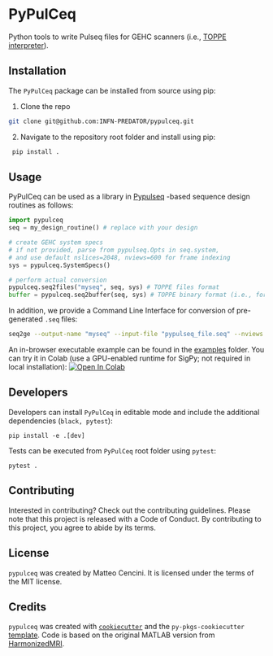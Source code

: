 # PyPulCeq

Python tools to write Pulseq files for GEHC scanners (i.e., [TOPPE interpreter](https://toppemri.github.io/)).

## Installation

The ``PyPulCeq`` package can be installed from source using pip:


1. Clone the repo

  ```bash
  git clone git@github.com:INFN-PREDATOR/pypulceq.git
  ```

2. Navigate to the repository root folder and install using pip:

  ```bash
   pip install .
  ```

## Usage

PyPulCeq can be used as a library in [Pypulseq](https://github.com/imr-framework/pypulseq/tree/dev) -based sequence design routines as follows:

```python
import pypulceq
seq = my_design_routine() # replace with your design

# create GEHC system specs 
# if not provided, parse from pypulseq.Opts in seq.system,
# and use default nslices=2048, nviews=600 for frame indexing
sys = pypulceq.SystemSpecs()

# perform actual conversion
pypulceq.seq2files("myseq", seq, sys) # TOPPE files format
buffer = pypulceq.seq2buffer(seq, sys) # TOPPE binary format (i.e., for IOstream to scanner)
```

In addition, we provide a Command Line Interface for conversion of pre-generated ``.seq`` files:

```bash
seq2ge --output-name "myseq" --input-file "pypulseq_file.seq" --nviews NPHASEENC --nslices NSLICES
```

An in-browser executable example can be found in the [examples](https://github.com/INFN-PREDATOR/pypulceq/blob/main/examples/getting_started.ipynb) folder. You can try it in Colab (use a GPU-enabled runtime for SigPy; not required in local installation): <a target="_blank" href="https://colab.research.google.com/github/INFN-PREDATOR/pypulceq/blob/main/examples/getting_started.ipynb">
  <img src="https://colab.research.google.com/assets/colab-badge.svg" alt="Open In Colab"/>
</a>

## Developers

Developers can install ``PyPulCeq`` in editable mode and include the additional dependencies (``black, pytest``):

```
pip install -e .[dev]
```

Tests can be executed from ``PyPulCeq`` root folder using ``pytest``:

```
pytest .
```

## Contributing

Interested in contributing? Check out the contributing guidelines. Please note that this project is released with a Code of Conduct. By contributing to this project, you agree to abide by its terms.

## License

`pypulceq` was created by Matteo Cencini. It is licensed under the terms of the MIT license.

## Credits

`pypulceq` was created with [`cookiecutter`](https://cookiecutter.readthedocs.io/en/latest/) and the `py-pkgs-cookiecutter` [template](https://github.com/py-pkgs/py-pkgs-cookiecutter). Code is based on the original MATLAB version from [HarmonizedMRI](https://github.com/HarmonizedMRI/PulCeq/tree/main).
